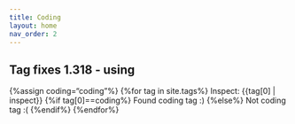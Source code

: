 ```yaml
---
title: Coding
layout: home
nav_order: 2
---
```


## Tag fixes 1.318 - using 
{%assign coding=“coding”%}
{%for tag in site.tags%}
  Inspect: {{tag[0] | inspect}}
  {%if tag[0]==coding%}
    Found coding tag :)
  {%else%}
    Not coding tag :(
  {%endif%}
{%endfor%}